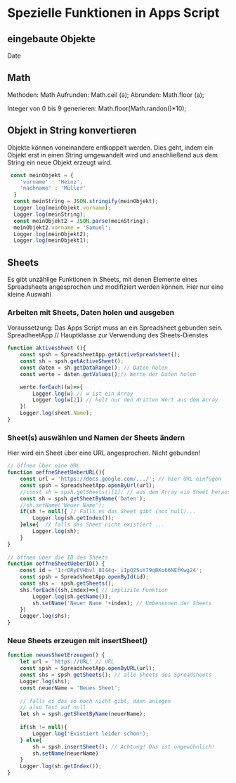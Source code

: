 # Spezielle Funktionen in Apps Script

## eingebaute Objekte

Date

## Math

Methoden: Math
Aufrunden: Math.ceil (a);
Abrunden: Math.floor (a);

Integer von 0 bis 9 generieren:
Math.floor(Math.randon()*10);

## Objekt in String konvertieren

Objekte können voneinandere entkoppelt werden. Dies geht, indem ein Objekt erst in einen String umgewandelt wird und anschließend aus dem String ein neue Objekt erzeugt wird.

```JavaScript
 const meinObjekt = {
    'vorname' : 'Heinz',
    'nachname' : 'Müller'
  }
  const meinString = JSON.stringify(meinObjekt);
  Logger.log(meinObjekt.vorname);
  Logger.log(meinString);
  const meinObjekt2 = JSON.parse(meinString);
  meinObjekt2.vorname = 'Samuel';
  Logger.log(meinObjekt2);
  Logger.log(meinObjekt1);
 ```

## Sheets

Es gibt unzählige Funktionen in Sheets, mit denen Elemente eines Spreadsheets angesprochen und modifiziert werden können. Hier nur eine kleine Auswahl


### Arbeiten mit Sheets, Daten holen und ausgeben

Voraussetzung: Das Apps Script muss an ein Spreadsheet gebunden sein. 
SpreadheetApp // Hauptklasse zur Verwendung des Sheets-Dienstes

```JavaScript
function aktivesSheet (){
    const spsh = SpreadsheetApp.getActiveSpreadsheet();
    const sh = spsh.getActiveSheet();
    const daten = sh.getDataRange(); // Daten holen
    const werte = daten.getValues();// Werte der Daten holen

    werte.forEach((w)=>{
        Logger.log(w) // w ist ein Array
        Logger.log(w[2]) // holt nur den dritten Wert aus dem Array
    })
    Logger.log(sheet.Name);
}
```

### Sheet(s) auswählen und Namen der Sheets ändern

Hier wird ein Sheet über eine URL angesprochen.  Nicht gebunden!

```JavaScript
// öffnen über eine URL
function oeffneSheetUeberURL(){
    const url = 'https://docs.google.com/.../'; // hier URL einfügen
    const spsh = SpreadsheetApp.openByUrl(url);
    //const sh = spsh.getSheets()[1]; // aus dem Array ein Sheet heraussuchen
    const sh = spsh.getSheetByName('Daten');
    //sh.setName('Neuer Name'); 
    if(sh != null){ // Falls es das Sheet gibt (not null)...
        Logger.log(sh.getIndex());
    }else{  // falls das Sheet nicht existiert ...
        Logger.log(sh);
    }
}
 
// öffnen über die ID des Sheets 
function oeffneSheetUeberID() {
    const id = '1rrORyEVHbvl_8I44q-_iIpO2SuY79qBKo66NEfKwg24';
    const spsh = SpreadsheetApp.openById(id);
    const shs =  spsh.getSheets();
    shs.forEach((sh,index)=>{ // implizite Funktion
        Logger.log(sh.getName());
        sh.setName('Neuer Name '+index); // Umbenennen der Sheets
    })
    Logger.log(shs);
}
 ```

### Neue Sheets erzeugen mit insertSheet()

```JavaScript
function neuesSheetErzeugen() {
    let url = 'https://URL' // URL
    const spsh = SpreadsheetApp.openByURL(url);
    const shs = spsh.getSheets(); // alle Sheets des Spreadsheets
    Logger.log(shs);
    const neuerName = 'Neues Sheet';
    
    // falls es das so noch nicht gibt, dann anlegen
    // also Test auf null
    let sh = spsh.getSheetByName(neuerName);
    
    if(sh != null){
        Logger.log('Existiert leider schon!);
    } else{
        sh = spsh.insertSheet(); // Achtung! Das ist ungewöhnlich!
        sh.setName(neuerName)
    }
    Logger.log(sh.getIndex());
}
```
